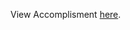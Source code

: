 View Accomplisment [here](https://learn.deeplearning.ai/accomplishments/475ef399-c1dc-48de-9536-73d1d89cf632?usp=sharing).
